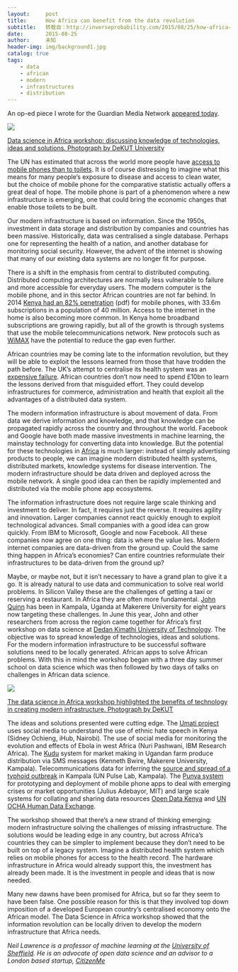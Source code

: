 ```yaml
---
layout:     post
title:      How Africa can benefit from the data revolution
subtitle:   转载自：http://inverseprobability.com/2015/08/25/how-africa-can-benefit-from-the-data-revolution
date:       2015-08-25
author:     未知
header-img: img/background1.jpg
catalog: true
tags:
    - data
    - african
    - modern
    - infrastructures
    - distribution
---
```


An op-ed piece I wrote for the Guardian Media Network [appeared today](http://www.theguardian.com/media-network/2015/aug/25/africa-benefit-data-science-information).

![](http://inverseprobability.com/assets/11059598_959967134048158_3940960836653426502_o.jpg)


[Data science in Africa workshop: discussing knowledge of technologies, ideas and solutions. Photograph by DeKUT University](https://www.facebook.com/permalink.php?story_fbid=959967354048136&id=645607445484130)

The UN has estimated that across the world more people have [access to mobile phones than to toilets](http://newsfeed.time.com/2013/03/25/more-people-have-cell-phones-than-toilets-u-n-study-shows). It is of course distressing to imagine what this means for many people’s exposure to disease and access to clean water, but the choice of mobile phone for the comparative statistic actually offers a great deal of hope. The mobile phone is part of a phenomenon where a new infrastructure is emerging, one that could bring the economic changes that enable those toilets to be built.

Our modern infrastructure is based on information. Since the 1950s, investment in data storage and distribution by companies and countries has been massive. Historically, data was centralised a single database. Perhaps one for representing the health of a nation, and another database for monitoring social security. However, the advent of the internet is showing that many of our existing data systems are no longer fit for purpose.

There is a shift in the emphasis from central to distributed computing. Distributed computing architectures are normally less vulnerable to failure and more accessible for everyday users. The modern computer is the mobile phone, and in this sector African countries are not far behind. In 2014 [Kenya had an 82% penetration](http://ca.go.ke/images/downloads/STATISTICS/Sector%20Statistics%20Report%20Q2%202014-2015.pdf) (pdf) for mobile phones, with 33.6m subscriptions in a population of 40 million. Access to the internet in the home is also becoming more common. In Kenya home broadband subscriptions are growing rapidly, but all of the growth is through systems that use the mobile telecommunications network. New protocols such as [WiMAX](https://en.wikipedia.org/wiki/WiMAX) have the potential to reduce the gap even further.

African countries may be coming late to the information revolution, but they will be able to exploit the lessons learned from those that have trodden the path before. The UK’s attempt to centralise its health system was an [expensive failure](http://www.theguardian.com/society/2013/sep/18/nhs-records-system-10bn). African countries don’t now need to spend £10bn to learn the lessons derived from that misguided effort. They could develop infrastructures for commerce, administration and health that exploit all the advantages of a distributed data system.

The modern information infrastructure is about movement of data. From data we derive information and knowledge, and that knowledge can be propagated rapidly across the country and throughout the world. Facebook and Google have both made massive investments in machine learning, the mainstay technology for converting data into knowledge. But the potential for these technologies in [Africa](http://www.theguardian.com/world/africa) is much larger: instead of simply advertising products to people, we can imagine modern distributed health systems, distributed markets, knowledge systems for disease intervention. The modern infrastructure should be data driven and deployed across the mobile network. A single good idea can then be rapidly implemented and distributed via the mobile phone app ecosystems.

The information infrastructure does not require large scale thinking and investment to deliver. In fact, it requires just the reverse. It requires agility and innovation. Larger companies cannot react quickly enough to exploit technological advances. Small companies with a good idea can grow quickly. From IBM to Microsoft, Google and now Facebook. All these companies now agree on one thing: data is where the value lies. Modern internet companies are data-driven from the ground up. Could the same thing happen in Africa’s economies? Can entire countries reformulate their infrastructures to be data-driven from the ground up?

Maybe, or maybe not, but it isn’t necessary to have a grand plan to give it a go. It is already natural to use data and communication to solve real world problems. In Silicon Valley these are the challenges of getting a taxi or reserving a restaurant. In Africa they are often more fundamental. [John Quinn](http://air.ug/~jquinn) has been in Kampala, Uganda at Makerere University for eight years now targeting these challenges. In June this year, John and other researchers from across the region came together for Africa’s first workshop on data science at [Dedan Kimathi University of Technology](http://www.dkut.ac.ke/). The objective was to spread knowledge of technologies, ideas and solutions. For the modern information infrastructure to be successful software solutions need to be locally generated. African apps to solve African problems. With this in mind the workshop began with a three day summer school on data science which was then followed by two days of talks on challenges in African data science.

![](http://inverseprobability.com/assets/11406294_959967034048168_3896824799867106289_o.jpg)


[The data science in Africa workshop highlighted the benefits of technology in creating modern infrastructure. Photograph by DeKUT](https://www.facebook.com/permalink.php?story_fbid=959967354048136&id=645607445484130)

The ideas and solutions presented were cutting edge. The [Umati project](http://www.ihub.co.ke/research/projects/23) uses social media to understand the use of ethnic hate speech in Kenya (Sidney Ochieng, iHub, Nairobi). The use of social media for monitoring the evolution and effects of Ebola in west Africa (Nuri Pashwani, IBM Research Africa). The [Kudu](http://kudu.ug/) system for market making in Ugandan farm produce distribution via SMS messages (Kenneth Bwire, Makerere University, Kampala). Telecommunications data for inferring the [source and spread of a typhoid outbreak](http://pulselabkampala.ug/diseasemapping) in Kampala (UN Pulse Lab, Kampala). The [Punya system](http://air.csail.mit.edu/punya) for prototyping and deployment of mobile phone apps to deal with emerging crises or market opportunities (Julius Adebayor, MIT) and large scale systems for collating and sharing data resources [Open Data Kenya](https://opendata.go.ke/) and [UN OCHA Human Data Exchange](https://data.hdx.rwlabs.org/).

The workshop showed that there’s a new strand of thinking emerging: modern infrastructure solving the challenges of missing infrastructure. The solutions would be leading edge in any country, but across Africa’s countries they can be simpler to implement because they don’t need to be built on top of a legacy system. Imagine a distributed health system which relies on mobile phones for access to the health record. The hardware infrastructure in Africa would already support this, the investment has already been made. It is the investment in people and ideas that is now needed.

Many new dawns have been promised for Africa, but so far they seem to have been false. One possible reason for this is that they involved top down imposition of a developed European country’s centralised economy onto the African model. The Data Science in Africa workshop showed that the information revolution can be locally driven to develop the modern infrastructure that Africa needs.

*Neil Lawrence is a professor of machine learning at the [University of Sheffield](http://www.sheffield.ac.uk/). He is an advocate of open data science and an advisor to a London based startup, [CitizenMe](http://www.citizenme.com/)*
